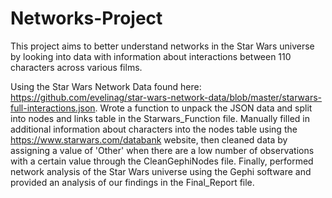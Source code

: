 # Networks-Project
This project aims to better understand networks in the Star Wars universe by looking into data with information about interactions between 110 characters across various films.

Using the Star Wars Network Data found here: https://github.com/evelinag/star-wars-network-data/blob/master/starwars-full-interactions.json. Wrote a function to unpack the JSON data and split into nodes and links table in the Starwars_Function file. Manually filled in additional information about characters into the nodes table using the https://www.starwars.com/databank website, then cleaned data by assigning a value of 'Other' when there are a low number of observations with a certain value through the CleanGephiNodes file. Finally, performed network analysis of the Star Wars universe using the Gephi software and provided an analysis of our findings in the Final_Report file.
